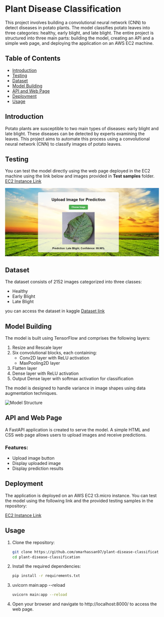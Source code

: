 # Plant Disease Classification

This project involves building a convolutional neural network (CNN) to detect diseases in potato plants. The model classifies potato leaves into three categories: healthy, early blight, and late blight. The entire project is structured into three main parts: building the model, creating an API and a simple web page, and deploying the application on an AWS EC2 machine.

## Table of Contents
- [Introduction](#introduction)
- [Testing](#Testing)
- [Dataset](#dataset)
- [Model Building](#model-building)
- [API and Web Page](#api-and-web-page)
- [Deployment](#deployment)
- [Usage](#usage)

## Introduction
Potato plants are susceptible to two main types of diseases: early blight and late blight. These diseases can be detected by experts examining the leaves. This project aims to automate this process using a convolutional neural network (CNN) to classify images of potato leaves.

## Testing
You can test the model directly using the web page deployed in the EC2 machine using the link below and images provided in **Test samples** folder.
[EC2 Instance Link](http://ec2-13-60-27-183.eu-north-1.compute.amazonaws.com:8000/)

![Model Structure](static/webPreview.png)

## Dataset
The dataset consists of 2152 images categorized into three classes:
- Healthy
- Early Blight
- Late Blight

you can access the dataset in kaggle [Dataset link](https://www.kaggle.com/datasets/arjuntejaswi/plant-village)
## Model Building
The model is built using TensorFlow and comprises the following layers:
1. Resize and Rescale layer
2. Six convolutional blocks, each containing:
   - Conv2D layer with ReLU activation
   - MaxPooling2D layer
3. Flatten layer
4. Dense layer with ReLU activation
5. Output Dense layer with softmax activation for classification

The model is designed to handle variance in image shapes using data augmentation techniques.

![Model Structure](static/model_structure.png)

## API and Web Page
A FastAPI application is created to serve the model. A simple HTML and CSS web page allows users to upload images and receive predictions.

### Features:
- Upload image button
- Display uploaded image
- Display prediction results

## Deployment
The application is deployed on an AWS EC2 t3.micro instance. You can test the model using the following link and the provided testing samples in the repository:

[EC2 Instance Link](http://ec2-13-60-27-183.eu-north-1.compute.amazonaws.com:8000/)

## Usage
1. Clone the repository:
   ```bash
   git clone https://github.com/omarhassan97/plant-disease-classification.git
   cd plant-disease-classification

2. Install the required dependencies:
   ```bash
   pip install -r requirements.txt

3. uvicorn main:app --reload
    ```bash
    uvicorn main:app --reload
4. Open your browser and navigate to http://localhost:8000/ to access the web page.



